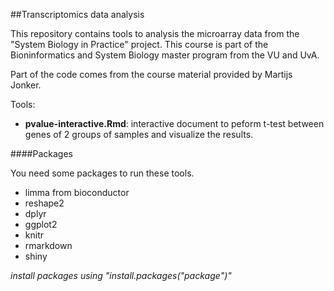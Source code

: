 ##Transcriptomics data analysis

This repository contains tools to analysis the microarray data from the "System Biology in Practice" project. This course is part of the Bioninformatics and System Biology master program from the VU and UvA. 

Part of the code comes from the course material provided by Martijs Jonker.

Tools:

+ **pvalue-interactive.Rmd**: interactive document to peform t-test between genes of 2 groups of samples and visualize the results. 


####Packages

You need some packages to run these tools.

+ limma from bioconductor
+ reshape2
+ dplyr
+ ggplot2
+ knitr
+ rmarkdown
+ shiny

*install packages using "install.packages("package")"*
